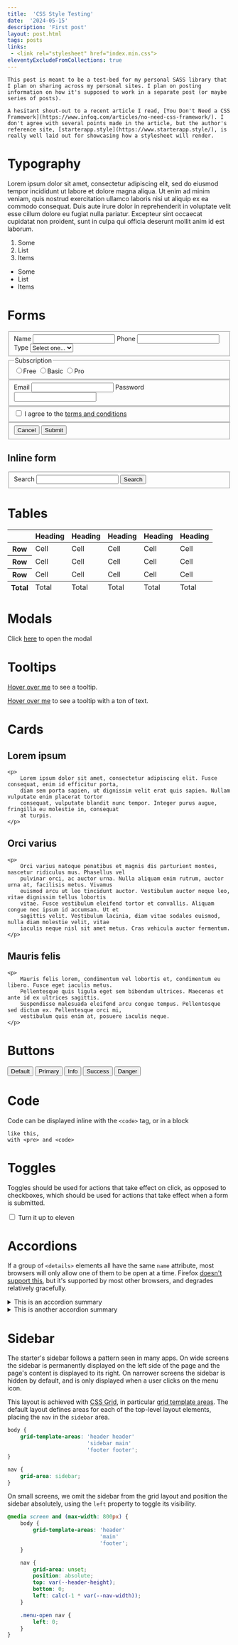 ```yaml
---
title:  'CSS Style Testing'
date:  '2024-05-15'
description: 'First post'
layout: post.html
tags: posts
links:
 - <link rel="stylesheet" href="index.min.css">
eleventyExcludeFromCollections: true
---
```


    This post is meant to be a test-bed for my personal SASS library that I plan on sharing across my personal sites. I plan on posting information on how it's supposed to work in a separate post (or maybe series of posts).

    A hesitant shout-out to a recent article I read, [You Don't Need a CSS Framework](https://www.infoq.com/articles/no-need-css-framework/). I don't agree with several points made in the article, but the author's reference site, [starterapp.style](https://www.starterapp.style/), is really well laid out for showcasing how a stylesheet will render.

# Typography

Lorem ipsum dolor sit amet, consectetur adipiscing elit, sed do eiusmod tempor incididunt ut labore et
dolore magna aliqua. Ut enim ad minim veniam, quis nostrud exercitation ullamco laboris nisi ut aliquip ex
ea commodo consequat. Duis aute irure dolor in reprehenderit in voluptate velit esse cillum dolore eu fugiat
nulla pariatur. Excepteur sint occaecat cupidatat non proident, sunt in culpa qui officia deserunt mollit
anim id est laborum.

1. Some
1. List
1. Items

* Some
* List
* Items

# Forms

<form action="#">
    <fieldset>
        <label>
            Name
            <input type="text" required name="name">
        </label>
        <label>
            Phone
            <input type="tel" required name="phone">
        </label>
        <label>
            Type
            <select name="phone-type">
                <option value="" disabled selected hidden>Select one...</option>
                <option value="mobile">Mobile</option>
                <option value="home">Home</option>
                <option value="work">Work</option>
            </select>
        </label>
    </fieldset>
    <fieldset class="vertical">
        <legend>Subscription</legend>
        <label class="radio"><input type="radio" name="subscription" value="free">Free</label>
        <label class="radio"><input type="radio" name="subscription" value="basic">Basic</label>
        <label class="radio"><input type="radio" name="subscription" value="pro">Pro</label>
    </fieldset>
    <fieldset>
        <label>
            Email
            <input type="email" required name="email">
        </label>
        <label>
            Password
            <input type="password" required name="password">
        </label>
    </fieldset>
    <fieldset>
        <label class="checkbox">
            <input type="checkbox" name="terms-and-conditions">
            <span>I agree to the <a href="#">terms and conditions</a></span>
        </label>
    </fieldset>
    <fieldset class="actions">
        <button class="secondary" type="button">Cancel</button>
        <button type="submit">Submit</button>
    </fieldset>
</form>

## Inline form

<form action="#">
    <fieldset>
        <label>
            Search
            <input type="search" name="query">
        </label>
        <button type="submit">Search</button>
    </fieldset>
</form>
</section>

# Tables

<div class="table-scroll-wrapper">
    <table>
        <thead>
        <tr>
            <th role="columnheader"></th>
            <th role="columnheader">Heading</th>
            <th role="columnheader">Heading</th>
            <th role="columnheader">Heading</th>
            <th role="columnheader">Heading</th>
            <th role="columnheader">Heading</th>
        </tr>
        </thead>
        <tbody>
        <tr>
            <th role="rowheader">Row</th>
            <td>Cell</td>
            <td>Cell</td>
            <td>Cell</td>
            <td>Cell</td>
            <td>Cell</td>
        </tr>
        <tr>
            <th role="rowheader">Row</th>
            <td>Cell</td>
            <td>Cell</td>
            <td>Cell</td>
            <td>Cell</td>
            <td>Cell</td>
        </tr>
        <tr>
            <th role="rowheader">Row</th>
            <td>Cell</td>
            <td>Cell</td>
            <td>Cell</td>
            <td>Cell</td>
            <td>Cell</td>
        </tr>
        </tbody>
        <tfoot>
        <tr>
            <th role="rowheader">Total</th>
            <td>Total</td>
            <td>Total</td>
            <td>Total</td>
            <td>Total</td>
            <td>Total</td>
        </tr>
        </tfoot>
    </table>
</div>

# Modals

<dialog>
    <article>
        <h2>Warning</h2>
        Are you absolutely sure?
    </article>
    <form method="dialog">
        <button value="no">No</button>
        <button value="yes">Yes</button>
    </form>
</dialog>
<p>Click <a href="javascript:document.querySelector('dialog').showModal()">here</a> to open the modal</p>

# Tooltips

<a href="javascript:{}" data-tooltip="Here is some additional info">Hover over me</a> to see a tooltip.

<a href="javascript:{}" data-tooltip="Here is some additional info. What do you think of it? I'd say it's very nice.">Hover over me</a> to see a tooltip with a ton of text.

# Cards

<div class="card">
    <h2>Lorem ipsum</h2>

    <p>
        Lorem ipsum dolor sit amet, consectetur adipiscing elit. Fusce consequat, enim id efficitur porta,
        diam sem porta sapien, ut dignissim velit erat quis sapien. Nullam vulputate enim placerat tortor
        consequat, vulputate blandit nunc tempor. Integer purus augue, fringilla eu molestie in, consequat
        at turpis.
    </p>
</div>
<div class="card">
    <h2>Orci varius</h2>

    <p>
        Orci varius natoque penatibus et magnis dis parturient montes, nascetur ridiculus mus. Phasellus vel
        pulvinar orci, ac auctor urna. Nulla aliquam enim rutrum, auctor urna at, facilisis metus. Vivamus
        euismod arcu ut leo tincidunt auctor. Vestibulum auctor neque leo, vitae dignissim tellus lobortis
        vitae. Fusce vestibulum eleifend tortor et convallis. Aliquam congue nec ipsum id accumsan. Ut et
        sagittis velit. Vestibulum lacinia, diam vitae sodales euismod, nulla diam molestie velit, vitae
        iaculis neque nisl sit amet metus. Cras vehicula auctor fermentum.
    </p>
</div>
<div class="card">
    <h2>Mauris felis</h2>

    <p>
        Mauris felis lorem, condimentum vel lobortis et, condimentum eu libero. Fusce eget iaculis metus.
        Pellentesque quis ligula eget sem bibendum ultrices. Maecenas et ante id ex ultrices sagittis.
        Suspendisse malesuada eleifend arcu congue tempus. Pellentesque sed dictum ex. Pellentesque orci mi,
        vestibulum quis enim at, posuere iaculis neque.
    </p>
</div>

# Buttons

<button>Default</button>
<button class="btn-primary">Primary</button>
<button class="btn-info">Info</button>
<button class="btn-success">Success</button>
<button class="btn-danger">Danger</button>

# Code

Code can be displayed inline with the <code>&lt;code&gt;</code> tag, or in a block

<pre><code>like this,
with &lt;pre&gt; and &lt;code&gt;</code></pre>

# Toggles

Toggles should be used for actions that take effect on click, as opposed to checkboxes, which should be used for actions that take effect when a form is submitted.

<label class="toggle">
    <input type="checkbox" name="turn-it-up-to-eleven">
    Turn it up to eleven
</label>

# Accordions

If a group of <code>&lt;details&gt;</code> elements all have the same <code>name</code> attribute, most browsers will only allow one of them to be open at a time. Firefox <a href="https://caniuse.com/mdn-html_elements_details_name">doesn't support this</a>, but it's supported by most other browsers, and degrades relatively gracefully.

<details name="accordion-demo">
    <summary>
        This is an accordion summary
    </summary>
    <p>
        Lorem ipsum dolor sit amet, consectetur adipiscing elit. Fusce consequat, enim id efficitur porta, diam
        sem porta sapien, ut dignissim velit erat quis sapien.
        Nullam vulputate enim placerat tortor consequat, vulputate blandit nunc tempor.
        Integer purus augue, fringilla eu molestie in, consequat at turpis.
    </p>
</details>

<details name="accordion-demo">
    <summary>
        This is another accordion summary
    </summary>
    <ul class="bulleted">
        <li>Orci varius natoque penatibus et magnis dis parturient montes, nascetur ridiculus mus.</li>
        <li>Phasellus vel pulvinar orci, ac auctor urna.</li>
        <li>Nulla aliquam enim rutrum, auctor urna at, facilisis metus.</li>
    </ul>
</details>

# Sidebar

The starter's sidebar follows a pattern seen in many apps. On wide screens the sidebar is permanently displayed on the left side of the page and the page's content is displayed to its right. On narrower screens the sidebar is hidden by default, and is only displayed when a user clicks on the menu icon.

This layout is achieved with <a href="https://developer.mozilla.org/en-US/docs/Web/CSS/grid">CSS Grid</a>, in particular <a href="https://developer.mozilla.org/en-US/docs/Web/CSS/grid-template-areas">grid template areas</a>. The default layout defines areas for each of the top-level layout elements, placing the <code>nav</code> in the <code>sidebar</code> area.

```css
body {
    grid-template-areas: 'header header'
                         'sidebar main'
                         'footer footer';
}

nav {
    grid-area: sidebar;
}
```

On small screens, we omit the sidebar from the grid layout and position the sidebar absolutely, using the <code>left</code> property to toggle its visibility.

```css
@media screen and (max-width: 800px) {
    body {
        grid-template-areas: 'header'
                             'main'
                             'footer';
    }

    nav {
        grid-area: unset;
        position: absolute;
        top: var(--header-height);
        bottom: 0;
        left: calc(-1 * var(--nav-width));
    }

    .menu-open nav {
        left: 0;
    }
}
```
